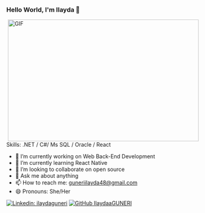 ### Hello World, I'm Ilayda 👋

<img align="right" alt="GIF" src="https://github.com/arsentieva/arsentieva/blob/main/code.gif?raw=true" width="500" height="320" />

Skills: .NET / C#/ Ms SQL / Oracle / React

- 🔭 I’m currently working on Web Back-End Development 
- 🌱 I’m currently learning React Native 
- 👯 I’m looking to collaborate on open source 
- 💬 Ask me about anything 
- 📫 How to reach me: guneriilayda48@gmail.com 
- 😄 Pronouns: She/Her 

[![Linkedin: ilaydaguneri](https://img.shields.io/badge/-ilaydaguneri-blue?style=flat-square&logo=Linkedin&logoColor=white&link=https://www.linkedin.com/in/ilaydaguneri/)](https://www.linkedin.com/in/ilaydaguneri/)
[![GitHub IlaydaaGUNERI](https://img.shields.io/github/followers/IlaydaaGUNERI?label=follow&style=social)](https://github.com/IlaydaaGUNERI)

